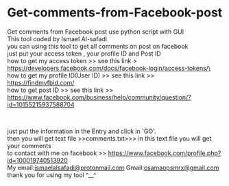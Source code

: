 # Get-comments-from-Facebook-post
Get comments from  Facebook post  use python script with GUI 
<br>
This tool coded by Ismael Al-safadi
<br>
you can using this tool to get all comments on post on facebook 
<br> just put your access token  , your profile ID and Post ID 
<br > 
how to get my access token >> see this link > https://developers.facebook.com/docs/facebook-login/access-tokens/\
<br>
how to get my profile ID(User ID) >> see this link >> https://findmyfbid.com/
<br>
how to get post ID >> see this link >> https://www.facebook.com/business/help/community/question/?id=10155215937588704
>>>> 
<br>

just put the information in the Entry and click in 'GO'.
<br>
then you will get text file >>comments.txt>>> in this text file you will get your comments 
<br>
to contact with me on facebook >> https://www.facebook.com/profile.php?id=100019740513920
<br>
My email:ismaelalsafadi@protonmail.com
Gmail:osamaopsmrx@gmail.com
<br>
thank you for using my tool ^__^ 

